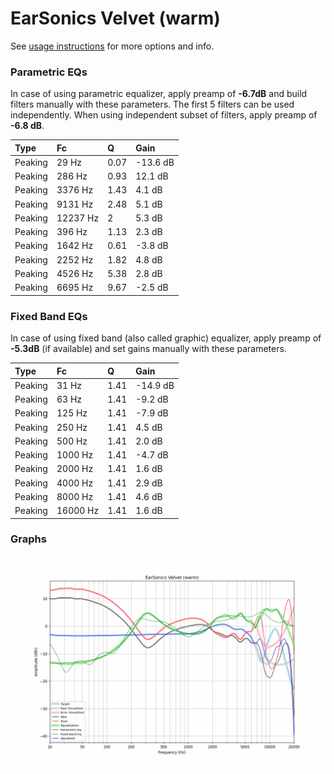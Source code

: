 # EarSonics Velvet (warm)
See [usage instructions](https://github.com/jaakkopasanen/AutoEq#usage) for more options and info.

### Parametric EQs
In case of using parametric equalizer, apply preamp of **-6.7dB** and build filters manually
with these parameters. The first 5 filters can be used independently.
When using independent subset of filters, apply preamp of **-6.8 dB**.

| Type    | Fc       |    Q | Gain     |
|:--------|:---------|:-----|:---------|
| Peaking | 29 Hz    | 0.07 | -13.6 dB |
| Peaking | 286 Hz   | 0.93 | 12.1 dB  |
| Peaking | 3376 Hz  | 1.43 | 4.1 dB   |
| Peaking | 9131 Hz  | 2.48 | 5.1 dB   |
| Peaking | 12237 Hz | 2    | 5.3 dB   |
| Peaking | 396 Hz   | 1.13 | 2.3 dB   |
| Peaking | 1642 Hz  | 0.61 | -3.8 dB  |
| Peaking | 2252 Hz  | 1.82 | 4.8 dB   |
| Peaking | 4526 Hz  | 5.38 | 2.8 dB   |
| Peaking | 6695 Hz  | 9.67 | -2.5 dB  |

### Fixed Band EQs
In case of using fixed band (also called graphic) equalizer, apply preamp of **-5.3dB**
(if available) and set gains manually with these parameters.

| Type    | Fc       |    Q | Gain     |
|:--------|:---------|:-----|:---------|
| Peaking | 31 Hz    | 1.41 | -14.9 dB |
| Peaking | 63 Hz    | 1.41 | -9.2 dB  |
| Peaking | 125 Hz   | 1.41 | -7.9 dB  |
| Peaking | 250 Hz   | 1.41 | 4.5 dB   |
| Peaking | 500 Hz   | 1.41 | 2.0 dB   |
| Peaking | 1000 Hz  | 1.41 | -4.7 dB  |
| Peaking | 2000 Hz  | 1.41 | 1.6 dB   |
| Peaking | 4000 Hz  | 1.41 | 2.9 dB   |
| Peaking | 8000 Hz  | 1.41 | 4.6 dB   |
| Peaking | 16000 Hz | 1.41 | 1.6 dB   |

### Graphs
![](./EarSonics%20Velvet%20(warm).png)